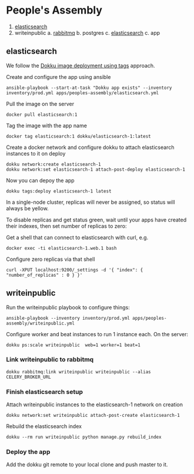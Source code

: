 People's Assembly
=================

1. [elasticsearch](#elasticsearch)
2. writeinpublic
  a. [rabbitmq](#link-the-app-to-rabbitmq)
  b. postgres
  c. [elasticsearch](#finish-elasticseatch-setup)
  c. app


elasticsearch
-------------

We follow the [Dokku image deployment using tags](http://dokku.viewdocs.io/dokku/deployment/methods/images/#deploying-from-a-docker-registry) approach.

Create and configure the app using ansible

    ansible-playbook --start-at-task "Dokku app exists" --inventory inventory/prod.yml apps/peoples-assembly/elasticsearch.yml

Pull the image on the server

    docker pull elasticsearch:1

Tag the image with the app name

    docker tag elasticsearch:1 dokku/elasticsearch-1:latest

Create a docker network and configure dokku to attach elasticsearch instances to it on deploy

    dokku network:create elasticsearch-1
    dokku network:set elasticsearch-1 attach-post-deploy elasticsearch-1

Now you can depoy the app

    dokku tags:deploy elasticsearch-1 latest

In a single-node cluster, replicas will never be assigned, so status will always be yellow.

To disable replicas and get status green, wait until your apps have created their indexes, then set number of replicas to zero:

Get a shell that can connect to elasticsearch with curl, e.g.

    docker exec -ti elasticsearch-1.web.1 bash

Configure zero replicas via that shell

    curl -XPUT localhost:9200/_settings -d '{ "index": { "number_of_replicas" : 0 } }'



writeinpublic
-------------

Run the writeinpublic playbook to configure things:

    ansible-playbook --inventory inventory/prod.yml apps/peoples-assembly/writeinpublic.yml

Configure worker and beat instances to run 1 instance each. On the server:

    dokku ps:scale writeinpublic  web=1 worker=1 beat=1




### Link writeinpublic to rabbitmq

    dokku rabbitmq:link writeinpublic writeinpublic --alias CELERY_BROKER_URL


### Finish elasticsearch setup

Attach writeinpublic instances to the elasticsearch-1 network on creation

    dokku network:set writeinpublic attach-post-create elasticsearch-1

Rebuild the elasticsearch index

    dokku --rm run writeinpublic python manage.py rebuild_index


### Deploy the app

Add the dokku git remote to your local clone and push master to it.